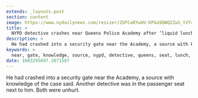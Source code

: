 ```yaml
--- 
extends: _layouts.post 
section: content 
image: https://www.nydailynews.com/resizer/ZUFCaRYwXU-KPGa9QWQ2ZwS_tVY=/1200x0/top/cloudfront-us-east-1.images.arcpublishing.com/tronc/HVCIYNWY7BBBLIJ4IFCZ3WSADI.jpg 
title: > 
  NYPD detective crashes near Queens Police Academy after ‘liquid lunch’: source 
description: > 
  He had crashed into a security gate near the Academy, a source with knowledge of the case said.Another detective was in the passenger seat next to him.Both were unhurt. 
keywords: > 
  near, gate, knowledge, source, nypd, detective, queens, seat, lunch, liquid, passenger, crashes, crashed, academy, unhurt, security 
date: 1603295697.2671587 
--- 
```

<div><p class=""> He had crashed into a security gate near the Academy, a source with knowledge of the case said. Another detective was in the passenger seat next to him. Both were unhurt.</p> </div>